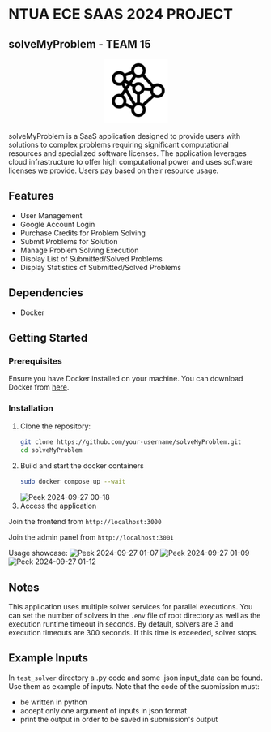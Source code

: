 # NTUA ECE SAAS 2024 PROJECT
  
## solveMyProblem - TEAM 15

<p align="center">
  <img src="frontend/public/assets/images/logo.svg" width="25%"/>
</p>

solveMyProblem is a SaaS application designed to provide users with solutions to complex problems requiring significant computational resources and specialized software licenses. The application leverages cloud infrastructure to offer high computational power and uses software licenses we provide. Users pay based on their resource usage.

## Features

- User Management
- Google Account Login
- Purchase Credits for Problem Solving
- Submit Problems for Solution
- Manage Problem Solving Execution
- Display List of Submitted/Solved Problems
- Display Statistics of Submitted/Solved Problems

## Dependencies

- Docker

## Getting Started

### Prerequisites

Ensure you have Docker installed on your machine. You can download Docker from [here](https://www.docker.com/products/docker-desktop).

### Installation

1. Clone the repository:
   ```bash
   git clone https://github.com/your-username/solveMyProblem.git
   cd solveMyProblem
   
2. Build and start the docker containers
   ```bash
   sudo docker compose up --wait
   ```
   ![Peek 2024-09-27 00-18](https://github.com/user-attachments/assets/25e76faf-c32e-4f0f-9977-377261fe53f2) 
4. Access the application

Join the frontend from `http://localhost:3000`

Join the admin panel from `http://localhost:3001`

Usage showcase:
![Peek 2024-09-27 01-07](https://github.com/user-attachments/assets/c12b3d45-3847-4393-93da-aa7c4004f48a)
![Peek 2024-09-27 01-09](https://github.com/user-attachments/assets/5093b704-fe9b-40de-85f0-b5f4e86af112)
![Peek 2024-09-27 01-12](https://github.com/user-attachments/assets/5931c511-2c33-4ee3-80ae-757e618111db)

## Notes
This application uses multiple solver services for parallel executions. You can set the number of solvers in the `.env` file of root directory as well as the execution runtime timeout in seconds. By default, solvers are 3 and execution timeouts are 300 seconds. If this time is exceeded, solver stops.

## Example Inputs
In `test_solver` directory a .py code and some .json input_data can be found. Use them as example of inputs. Note that the code of the submission must: 
- be written in python
- accept only one argument of inputs in json format
- print the output in order to be saved in submission's output

